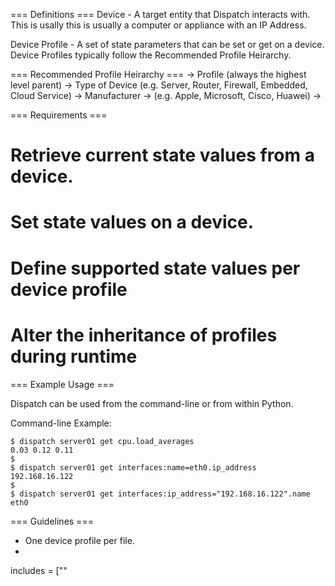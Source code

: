 === Definitions ===
Device 			-	A target entity that Dispatch interacts with. This is usally this is usually a computer
					or appliance with an IP Address.
		
Device Profile 	-	A set of state parameters that can be set or get on a device. Device Profiles typically
					follow the Recommended Profile Heirarchy.


=== Recommended Profile Heirarchy ===
-> Profile (always the highest level parent)
	-> Type of Device (e.g. Server, Router, Firewall, Embedded, Cloud Service)
		-> Manufacturer -> (e.g. Apple, Microsoft, Cisco, Huawei)
			-> 


=== Requirements ===
# Retrieve current state values from a device.
# Set state values on a device.
# Define supported state values per device profile
# Alter the inheritance of profiles during runtime





=== Example Usage ===

Dispatch can be used from the command-line or from within Python.


Command-line Example:
```shell
$ dispatch server01 get cpu.load_averages
0.03 0.12 0.11
$ 
$ dispatch server01 get interfaces:name=eth0.ip_address
192.168.16.122
$ 
$ dispatch server01 get interfaces:ip_address="192.168.16.122".name
eth0
```


=== Guidelines ===
* One device profile per file.
*






includes = [""